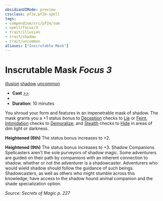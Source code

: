 ```yaml
---
obsidianUIMode: preview
cssclass: pf2e,pf2e-spell
tags:
- compendium/src/pf2e/som
- spell/focus/3
- trait/illusion
- trait/shadow
- trait/uncommon
aliases: ["Inscrutable Mask"]
---
```

# Inscrutable Mask *Focus 3*   
[illusion](illusion.md "Illusion School Trait")  [shadow](Reference/Rules/Traits/shadow.md "Shadow General Trait")  [uncommon](uncommon.md "Uncommon Rarity Trait")  

- **Cast** [>>](chapter-9-playing-the-game.md#Actions "Two-Action") 
- 
- **Duration**: 10 minutes

You shroud your form and features in an impenetrable mask of shadow. The mask grants you a +1 status bonus to [Deception](skills.md#Deception) checks to [Lie](lie.md) or [Feint](feint.md), [Intimidation](skills.md#Intimidation) checks to [Demoralize](demoralize.md), and [Stealth](skills.md#Stealth) checks to [Hide](Reference/Rules/Actions/hide.md) in areas of dim light or darkness.

**Heightened (6th)** The status bonus increases to +2.

**Heightened (9th)** The status bonus increases to +3. Shadow Companions Spellcasters aren't the sole purveyors of shadow magic. Some adventurers are guided on their path by companions with an inherent connection to shadow, whether or not the adventurer is a shadowcaster. Adventurers who would wield shadow should follow the guidance of such beings. Shadowcasters, as well as others who might stumble across this knowledge, have access to the shadow hound animal companion and the shade specialization option.

*Source: Secrets of Magic p. 227*